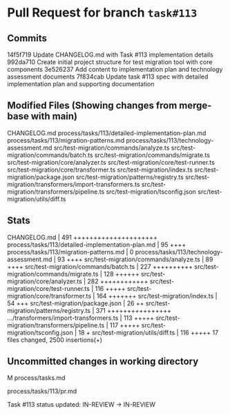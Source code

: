 # Pull Request for branch `task#113`

## Commits
14f5f719 Update CHANGELOG.md with Task #113 implementation details
992da710 Create initial project structure for test migration tool with core components
3e526237 Add content to implementation plan and technology assessment documents
7f834cab Update task #113 spec with detailed implementation plan and supporting documentation


## Modified Files (Showing changes from merge-base with main)
CHANGELOG.md
process/tasks/113/detailed-implementation-plan.md
process/tasks/113/migration-patterns.md
process/tasks/113/technology-assessment.md
src/test-migration/commands/analyze.ts
src/test-migration/commands/batch.ts
src/test-migration/commands/migrate.ts
src/test-migration/core/analyzer.ts
src/test-migration/core/test-runner.ts
src/test-migration/core/transformer.ts
src/test-migration/index.ts
src/test-migration/package.json
src/test-migration/patterns/registry.ts
src/test-migration/transformers/import-transformers.ts
src/test-migration/transformers/pipeline.ts
src/test-migration/tsconfig.json
src/test-migration/utils/diff.ts


## Stats
CHANGELOG.md                                       | 491 +++++++++++++++++++++
 process/tasks/113/detailed-implementation-plan.md  |  95 ++++
 process/tasks/113/migration-patterns.md            |   0
 process/tasks/113/technology-assessment.md         |  93 ++++
 src/test-migration/commands/analyze.ts             |  89 ++++
 src/test-migration/commands/batch.ts               | 227 ++++++++++
 src/test-migration/commands/migrate.ts             | 128 ++++++
 src/test-migration/core/analyzer.ts                | 282 ++++++++++++
 src/test-migration/core/test-runner.ts             | 116 +++++
 src/test-migration/core/transformer.ts             | 164 +++++++
 src/test-migration/index.ts                        |  54 +++
 src/test-migration/package.json                    |  26 ++
 src/test-migration/patterns/registry.ts            | 371 ++++++++++++++++
 .../transformers/import-transformers.ts            | 113 +++++
 src/test-migration/transformers/pipeline.ts        | 117 +++++
 src/test-migration/tsconfig.json                   |  18 +
 src/test-migration/utils/diff.ts                   | 116 +++++
 17 files changed, 2500 insertions(+)
## Uncommitted changes in working directory
M	process/tasks.md

process/tasks/113/pr.md



Task #113 status updated: IN-REVIEW → IN-REVIEW
